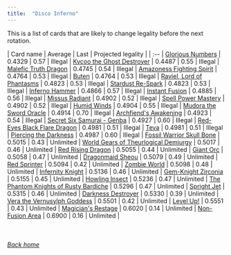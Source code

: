 ```yaml
---
title:  "Disco Inferno"
---
```


This is a list of cards that are likely to change legality before the next rotation.

| Card name | Average | Last | Projected legality |
| :-- |
[Glorious Numbers](https://db.ygoprodeck.com/card/?search=Glorious%20Numbers) | 0.4329 | 0.57 | Illegal |
[Kycoo the Ghost Destroyer](https://db.ygoprodeck.com/card/?search=Kycoo%20the%20Ghost%20Destroyer) | 0.4487 | 0.55 | Illegal |
[Malefic Truth Dragon](https://db.ygoprodeck.com/card/?search=Malefic%20Truth%20Dragon) | 0.4745 | 0.54 | Illegal |
[Amazoness Fighting Spirit](https://db.ygoprodeck.com/card/?search=Amazoness%20Fighting%20Spirit) | 0.4764 | 0.53 | Illegal |
[Buten](https://db.ygoprodeck.com/card/?search=Buten) | 0.4764 | 0.53 | Illegal |
[Raviel, Lord of Phantasms](https://db.ygoprodeck.com/card/?search=Raviel,%20Lord%20of%20Phantasms) | 0.4823 | 0.53 | Illegal |
[Stardust Re-Spark](https://db.ygoprodeck.com/card/?search=Stardust%20Re-Spark) | 0.4823 | 0.53 | Illegal |
[Inferno Hammer](https://db.ygoprodeck.com/card/?search=Inferno%20Hammer) | 0.4866 | 0.57 | Illegal |
[Instant Fusion](https://db.ygoprodeck.com/card/?search=Instant%20Fusion) | 0.4885 | 0.56 | Illegal |
[Missus Radiant](https://db.ygoprodeck.com/card/?search=Missus%20Radiant) | 0.4902 | 0.52 | Illegal |
[Spell Power Mastery](https://db.ygoprodeck.com/card/?search=Spell%20Power%20Mastery) | 0.4902 | 0.52 | Illegal |
[Humid Winds](https://db.ygoprodeck.com/card/?search=Humid%20Winds) | 0.4904 | 0.55 | Illegal |
[Mudora the Sword Oracle](https://db.ygoprodeck.com/card/?search=Mudora%20the%20Sword%20Oracle) | 0.4914 | 0.70 | Illegal |
[Archfiend's Awakening](https://db.ygoprodeck.com/card/?search=Archfiend's%20Awakening) | 0.4923 | 0.54 | Illegal |
[Secret Six Samurai - Genba](https://db.ygoprodeck.com/card/?search=Secret%20Six%20Samurai%20-%20Genba) | 0.4927 | 0.60 | Illegal |
[Red-Eyes Black Flare Dragon](https://db.ygoprodeck.com/card/?search=Red-Eyes%20Black%20Flare%20Dragon) | 0.4981 | 0.51 | Illegal |
[Teva](https://db.ygoprodeck.com/card/?search=Teva) | 0.4981 | 0.51 | Illegal |
[Piercing the Darkness](https://db.ygoprodeck.com/card/?search=Piercing%20the%20Darkness) | 0.4987 | 0.60 | Illegal |
[Fossil Warrior Skull Bone](https://db.ygoprodeck.com/card/?search=Fossil%20Warrior%20Skull%20Bone) | 0.5015 | 0.43 | Unlimited |
[World Gears of Theurlogical Demiurgy](https://db.ygoprodeck.com/card/?search=World%20Gears%20of%20Theurlogical%20Demiurgy) | 0.5017 | 0.46 | Unlimited |
[Red Rising Dragon](https://db.ygoprodeck.com/card/?search=Red%20Rising%20Dragon) | 0.5055 | 0.44 | Unlimited |
[Giant Orc](https://db.ygoprodeck.com/card/?search=Giant%20Orc) | 0.5058 | 0.47 | Unlimited |
[Dragonmaid Sheou](https://db.ygoprodeck.com/card/?search=Dragonmaid%20Sheou) | 0.5079 | 0.49 | Unlimited |
[Red Sprinter](https://db.ygoprodeck.com/card/?search=Red%20Sprinter) | 0.5094 | 0.42 | Unlimited |
[Zombie World](https://db.ygoprodeck.com/card/?search=Zombie%20World) | 0.5098 | 0.48 | Unlimited |
[Infernity Knight](https://db.ygoprodeck.com/card/?search=Infernity%20Knight) | 0.5136 | 0.46 | Unlimited |
[Gem-Knight Zirconia](https://db.ygoprodeck.com/card/?search=Gem-Knight%20Zirconia) | 0.5155 | 0.45 | Unlimited |
[Howling Insect](https://db.ygoprodeck.com/card/?search=Howling%20Insect) | 0.5236 | 0.47 | Unlimited |
[The Phantom Knights of Rusty Bardiche](https://db.ygoprodeck.com/card/?search=The%20Phantom%20Knights%20of%20Rusty%20Bardiche) | 0.5296 | 0.47 | Unlimited |
[Spright Jet](https://db.ygoprodeck.com/card/?search=Spright%20Jet) | 0.5315 | 0.46 | Unlimited |
[Darkness Destroyer](https://db.ygoprodeck.com/card/?search=Darkness%20Destroyer) | 0.5330 | 0.39 | Unlimited |
[Vera the Vernusylph Goddess](https://db.ygoprodeck.com/card/?search=Vera%20the%20Vernusylph%20Goddess) | 0.5501 | 0.42 | Unlimited |
[Level Up!](https://db.ygoprodeck.com/card/?search=Level%20Up!) | 0.5551 | 0.43 | Unlimited |
[Magician's Restage](https://db.ygoprodeck.com/card/?search=Magician's%20Restage) | 0.6020 | 0.14 | Unlimited |
[Non-Fusion Area](https://db.ygoprodeck.com/card/?search=Non-Fusion%20Area) | 0.6900 | 0.16 | Unlimited |

<br>

###### [Back home](index)